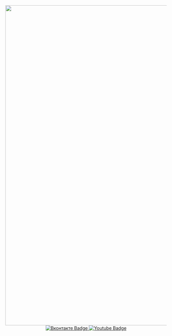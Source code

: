 <div id="header" align="center">
  <img src="https://media.giphy.com/media/J6KcCACi5S8gw/giphy.gif" width="1000"/>
</div>
<div id="badges" align="center">
  <a href="your-Вконтакте-URL">
    <img src="https://img.shields.io/badge/Вконтактеblue?logo=VK&logoColor=white" alt="Вконтакте Badge"/>
  </a>
  <a href="your-youtube-URL">
    <img src="https://img.shields.io/badge/YouTube-red?style=for-the-badge&logo=youtube&logoColor=white" alt="Youtube Badge"/>
  </a>
</div>


